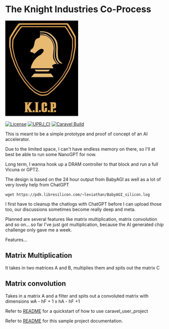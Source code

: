 # The Knight Industries Co-Process

![Knight Industries Co-Process](knight.png)

[![License](https://img.shields.io/badge/License-Apache%202.0-blue.svg)](https://opensource.org/licenses/Apache-2.0) [![UPRJ_CI](https://github.com/efabless/caravel_project_example/actions/workflows/user_project_ci.yml/badge.svg)](https://github.com/efabless/caravel_project_example/actions/workflows/user_project_ci.yml) [![Caravel Build](https://github.com/efabless/caravel_project_example/actions/workflows/caravel_build.yml/badge.svg)](https://github.com/efabless/caravel_project_example/actions/workflows/caravel_build.yml)

This is meant to be a simple prototype and proof of concept of an AI accelerator.

Due to the limited space, I can't have endless memory on there, so I'll at best be able to run some NanoGPT for now.

Long term, I wanna hook up a DRAM controller to that block and run a full Vicuna or GPT2.

The design is based on the 24 hour output from BabyAGI as well as a lot of very lovely help from ChatGPT

    wget https://pdk.libresilicon.com/~leviathan/BabyAGI_silicon.log

I first have to cleanup the chatlogs with ChatGPT before I can upload those too, our discussions sometimes
become really deep and meta.

Planned are several features like matrix multiplication, matrix convolution and so on... so far I've just got multiplication,
because the AI generated chip challenge only gave me a week.

Features...

## Matrix Multiplication

It takes in two matrices A and B, multiplies them and spits out the matrix C

## Matrix convolution

Takes in a matrix A and a filter and spits out a convoluted matrix with dimensions wA - hF + 1 x hA - hF +1


Refer to [README](docs/source/index.rst#section-quickstart) for a quickstart of how to use caravel_user_project

Refer to [README](docs/source/index.rst) for this sample project documentation. 
